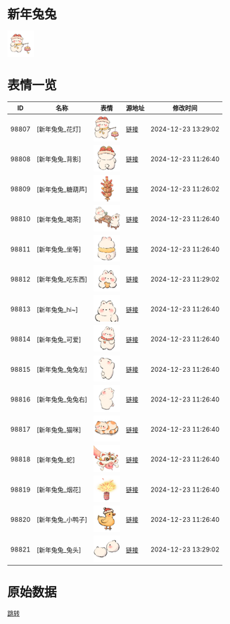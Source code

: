 # 新年兔兔

<img src="./cover.png" height="60" alt="cover" />

# 表情一览

|ID|名称|表情|源地址|修改时间|
|----|----|----|----|----|
|98807|[新年兔兔_花灯]|<img src="./pic/098807_%5B新年兔兔_花灯%5D.png" height="60" alt="花灯"/>|[链接](https://i0.hdslb.com/bfs/garb/1498b32050bb852729181e4b70978e6daa25b11a.png)|2024-12-23 13:29:02|
|98808|[新年兔兔_背影]|<img src="./pic/098808_%5B新年兔兔_背影%5D.png" height="60" alt="背影"/>|[链接](https://i0.hdslb.com/bfs/garb/cf1ef8a4fbfc509f0b82b402a4e35bc1b2d11f4f.png)|2024-12-23 11:26:40|
|98809|[新年兔兔_糖葫芦]|<img src="./pic/098809_%5B新年兔兔_糖葫芦%5D.png" height="60" alt="糖葫芦"/>|[链接](https://i0.hdslb.com/bfs/garb/07ed69da9bb2a1aa36fa919b680a217009657a16.png)|2024-12-23 11:26:02|
|98810|[新年兔兔_喝茶]|<img src="./pic/098810_%5B新年兔兔_喝茶%5D.png" height="60" alt="喝茶"/>|[链接](https://i0.hdslb.com/bfs/garb/bf2196ec49e0df2abc1268de25fc2a37da921d84.png)|2024-12-23 11:26:40|
|98811|[新年兔兔_坐等]|<img src="./pic/098811_%5B新年兔兔_坐等%5D.png" height="60" alt="坐等"/>|[链接](https://i0.hdslb.com/bfs/garb/e48bef4b629f5e28777436b185ce0c678a78385d.png)|2024-12-23 11:26:40|
|98812|[新年兔兔_吃东西]|<img src="./pic/098812_%5B新年兔兔_吃东西%5D.png" height="60" alt="吃东西"/>|[链接](https://i0.hdslb.com/bfs/garb/fcdb85545468b4f00e3a7d9e99bc38acc2600dc0.png)|2024-12-23 11:29:02|
|98813|[新年兔兔_hi~]|<img src="./pic/098813_%5B新年兔兔_hi~%5D.png" height="60" alt="hi~"/>|[链接](https://i0.hdslb.com/bfs/garb/8d51c81aa5959f7ad6510137760fe22061d4dd68.png)|2024-12-23 11:26:40|
|98814|[新年兔兔_可爱]|<img src="./pic/098814_%5B新年兔兔_可爱%5D.png" height="60" alt="可爱"/>|[链接](https://i0.hdslb.com/bfs/garb/a0fb7fd3d9fa5ff72c9c11f0a119cec0a56b70a1.png)|2024-12-23 11:26:40|
|98815|[新年兔兔_兔兔左]|<img src="./pic/098815_%5B新年兔兔_兔兔左%5D.png" height="60" alt="兔兔左"/>|[链接](https://i0.hdslb.com/bfs/garb/7a1e1e2332e5fda7c7d5c29ae000b97c71ec570d.png)|2024-12-23 11:26:40|
|98816|[新年兔兔_兔兔右]|<img src="./pic/098816_%5B新年兔兔_兔兔右%5D.png" height="60" alt="兔兔右"/>|[链接](https://i0.hdslb.com/bfs/garb/98fd18a3ab534ae6db113a4ca6958f95f997c733.png)|2024-12-23 11:26:40|
|98817|[新年兔兔_猫咪]|<img src="./pic/098817_%5B新年兔兔_猫咪%5D.png" height="60" alt="猫咪"/>|[链接](https://i0.hdslb.com/bfs/garb/42a0d6bc291631c306042841ff8bc7391240ede7.png)|2024-12-23 11:26:40|
|98818|[新年兔兔_蛇]|<img src="./pic/098818_%5B新年兔兔_蛇%5D.png" height="60" alt="蛇"/>|[链接](https://i0.hdslb.com/bfs/garb/76d450ba3afafd43974985324084ee904fbd08b8.png)|2024-12-23 11:26:40|
|98819|[新年兔兔_烟花]|<img src="./pic/098819_%5B新年兔兔_烟花%5D.png" height="60" alt="烟花"/>|[链接](https://i0.hdslb.com/bfs/garb/6a2f57e55f8e39842e04b8450cf2849f998481b5.png)|2024-12-23 11:26:40|
|98820|[新年兔兔_小鸭子]|<img src="./pic/098820_%5B新年兔兔_小鸭子%5D.png" height="60" alt="小鸭子"/>|[链接](https://i0.hdslb.com/bfs/garb/93ed8ce8e720084f9a28f7878b50085d2944e92d.png)|2024-12-23 11:26:40|
|98821|[新年兔兔_兔头]|<img src="./pic/098821_%5B新年兔兔_兔头%5D.png" height="60" alt="兔头"/>|[链接](https://i0.hdslb.com/bfs/garb/1df77b62d7bb11442975cf01e5aa14b3077129f8.png)|2024-12-23 13:29:02|

# 原始数据

[跳转](./raw.json)

